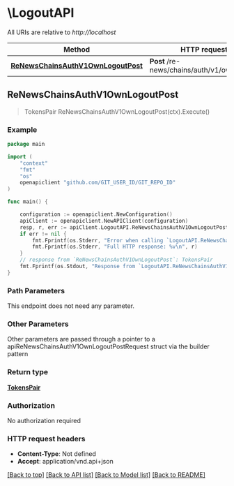 # \LogoutAPI

All URIs are relative to *http://localhost*

Method | HTTP request | Description
------------- | ------------- | -------------
[**ReNewsChainsAuthV1OwnLogoutPost**](LogoutAPI.md#ReNewsChainsAuthV1OwnLogoutPost) | **Post** /re-news/chains/auth/v1/own/logout | 



## ReNewsChainsAuthV1OwnLogoutPost

> TokensPair ReNewsChainsAuthV1OwnLogoutPost(ctx).Execute()





### Example

```go
package main

import (
	"context"
	"fmt"
	"os"
	openapiclient "github.com/GIT_USER_ID/GIT_REPO_ID"
)

func main() {

	configuration := openapiclient.NewConfiguration()
	apiClient := openapiclient.NewAPIClient(configuration)
	resp, r, err := apiClient.LogoutAPI.ReNewsChainsAuthV1OwnLogoutPost(context.Background()).Execute()
	if err != nil {
		fmt.Fprintf(os.Stderr, "Error when calling `LogoutAPI.ReNewsChainsAuthV1OwnLogoutPost``: %v\n", err)
		fmt.Fprintf(os.Stderr, "Full HTTP response: %v\n", r)
	}
	// response from `ReNewsChainsAuthV1OwnLogoutPost`: TokensPair
	fmt.Fprintf(os.Stdout, "Response from `LogoutAPI.ReNewsChainsAuthV1OwnLogoutPost`: %v\n", resp)
}
```

### Path Parameters

This endpoint does not need any parameter.

### Other Parameters

Other parameters are passed through a pointer to a apiReNewsChainsAuthV1OwnLogoutPostRequest struct via the builder pattern


### Return type

[**TokensPair**](TokensPair.md)

### Authorization

No authorization required

### HTTP request headers

- **Content-Type**: Not defined
- **Accept**: application/vnd.api+json

[[Back to top]](#) [[Back to API list]](../README.md#documentation-for-api-endpoints)
[[Back to Model list]](../README.md#documentation-for-models)
[[Back to README]](../README.md)

